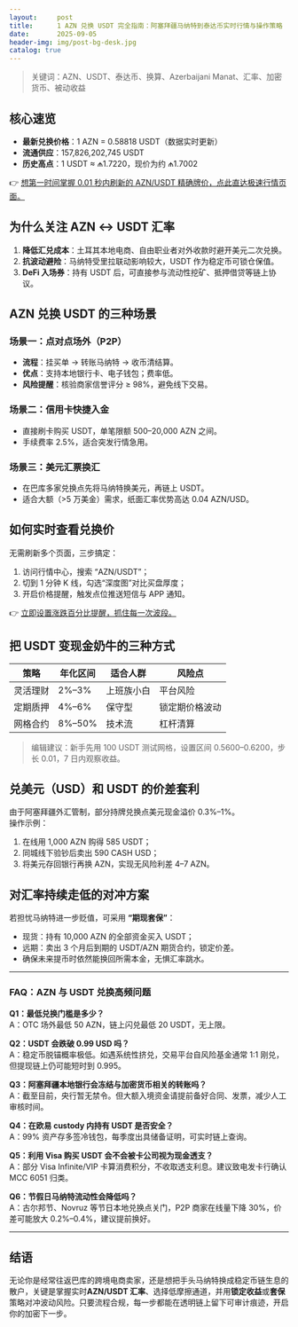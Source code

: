```yaml
---
layout:     post
title:      1 AZN 兑换 USDT 完全指南：阿塞拜疆马纳特到泰达币实时行情与操作策略
date:       2025-09-05
header-img: img/post-bg-desk.jpg
catalog: true
---
```


> 关键词：AZN、USDT、泰达币、换算、Azerbaijani Manat、汇率、加密货币、被动收益

## 核心速览
- **最新兑换价格**：1 AZN = 0.58818 USDT（数据实时更新）
- **流通供应**：157,826,202,745 USDT  
- **历史高点**：1 USDT ≈ ₼1.7220，现价为约 ₼1.7002

👉 [想第一时间掌握 0.01 秒内刷新的 AZN/USDT 精确牌价，点此直达极速行情页面。](https://okxdog.com/)

## 为什么关注 AZN ↔ USDT 汇率
1. **降低汇兑成本**：土耳其本地电商、自由职业者对外收款时避开美元二次兑换。  
2. **抗波动避险**：马纳特受里拉联动影响较大，USDT 作为稳定币可锁仓保值。  
3. **DeFi 入场券**：持有 USDT 后，可直接参与流动性挖矿、抵押借贷等链上协议。

## AZN 兑换 USDT 的三种场景
### 场景一：点对点场外（P2P）
- **流程**：挂买单 → 转账马纳特 → 收币清结算。  
- **优点**：支持本地银行卡、电子钱包；费率低。  
- **风险提醒**：核验商家信誉评分 ≥ 98%，避免线下交易。

### 场景二：信用卡快捷入金
- 直接刷卡购买 USDT，单笔限额 500–20,000 AZN 之间。  
- 手续费率 2.5%，适合突发行情急用。

### 场景三：美元汇票换汇
- 在巴库多家兑换点先将马纳特换美元，再链上 USDT。  
- 适合大额（>5 万美金）需求，纸面汇率优势高达 0.04 AZN/USD。

## 如何实时查看兑换价
无需刷新多个页面，三步搞定：  
1. 访问行情中心，搜索 “AZN/USDT”；  
2. 切到 1 分钟 K 线，勾选“深度图”对比买盘厚度；  
3. 开启价格提醒，触发点位推送短信与 APP 通知。

👉 [立即设置涨跌百分比提醒，抓住每一次波段。](https://okxdog.com/)

## 把 USDT 变现金奶牛的三种方式
| 策略 | 年化区间 | 适合人群 | 风险点 |
|---|---|---|---|
| 灵活理财 | 2%–3% | 上班族小白 | 平台风险 |
| 定期质押 | 4%–6% | 保守型 | 锁定期价格波动 |
| 网格合约 | 8%–50% | 技术流 | 杠杆清算 |

> 编辑建议：新手先用 100 USDT 测试网格，设置区间 0.5600–0.6200，步长 0.01，7 日内观察收益。

## 兑美元（USD）和 USDT 的价差套利
由于阿塞拜疆外汇管制，部分持牌兑换点美元现金溢价 0.3%–1%。  
操作示例：  
1. 在线用 1,000 AZN 购得 585 USDT；  
2. 同城线下验钞后卖出 590 CASH USD；  
3. 将美元存回银行再换 AZN，实现无风险利差 4–7 AZN。

## 对汇率持续走低的对冲方案
若担忧马纳特进一步贬值，可采用 **“期现套保”**：  
- 现货：持有 10,000 AZN 的全部资金买入 USDT；  
- 远期：卖出 3 个月后到期的 USDT/AZN 期货合约，锁定价差。  
- 确保未来提币时依然能换回所需本金，无惧汇率跳水。

---

### FAQ：AZN 与 USDT 兑换高频问题

**Q1：最低兑换门槛是多少？**  
A：OTC 场外最低 50 AZN，链上闪兑最低 20 USDT，无上限。

**Q2：USDT 会跌破 0.99 USD 吗？**  
A：稳定币脱锚概率极低。如遇系统性挤兑，交易平台自风险基金通常 1:1 刚兑，但提现链上仍可能短时到 0.995。

**Q3：阿塞拜疆本地银行会冻结与加密货币相关的转账吗？**  
A：截至目前，央行暂无禁令。但大额入境资金请提前备好合同、发票，减少人工审核时间。

**Q4：在欧易 custody 内持有 USDT 是否安全？**  
A：99% 资产存多签冷钱包，每季度出具储备证明，可实时链上查询。

**Q5：利用 Visa 购买 USDT 会不会被卡公司视为现金透支？**  
A：部分 Visa Infinite/VIP 卡算消费积分，不收取透支利息。建议致电发卡行确认 MCC 6051 归类。

**Q6：节假日马纳特流动性会降低吗？**  
A：古尔邦节、Novruz 等节日本地兑换点关门，P2P 商家在线量下降 30%，价差可能放大 0.2%–0.4%，建议提前换好。

---

## 结语
无论你是经常往返巴库的跨境电商卖家，还是想把手头马纳特换成稳定币链生息的散户，关键是掌握实时**AZN/USDT 汇率**、选择低摩擦通道，并用**锁定收益**或**套保**策略对冲波动风险。只要流程合规，每一步都能在透明链上留下可审计痕迹，开启你的加密下一步。